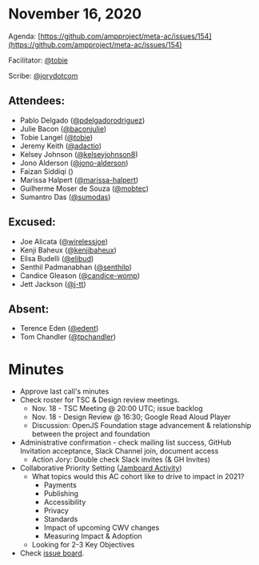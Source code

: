 # **November 16, 2020**

Agenda: [https://github.com/ampproject/meta-ac/issues/154](https://github.com/ampproject/meta-ac/issues/154)

Facilitator: [@tobie][tobie]

Scribe: [@jorydotcom][jorydotcom]


## **Attendees:**

*   Pablo Delgado ([@pdelgadorodriguez][pdelgadorodriguez])
*   Julie Bacon ([@baconjulie][baconjulie])
*   Tobie Langel ([@tobie][tobie])
*   Jeremy Keith ([@adactio][adactio])
*   Kelsey Johnson ([@kelseyjohnson8][kelseyjohnson8])
*   Jono Alderson ([@jono-alderson][jono-alderson])
*   Faizan Siddiqi ()
*   Marissa Halpert ([@marissa-halpert][marissa-halpert])
*   Guilherme Moser de Souza ([@mobtec][mobtec])
*   Sumantro Das ([@sumodas][sumodas])

## **Excused:**

*   Joe Alicata ([@wirelessjoe][wirelessjoe])
*   Kenji Baheux ([@kenjibaheux][kenjibaheux])
*   Elisa Budelli ([@elibud][elibud])
*   Senthil Padmanabhan ([@senthilp][senthilp])
*   Candice Gleason ([@candice-womp][candice-womp])
*   Jett Jackson ([@j-tt][j-tt])

## **Absent:**

*   Terence Eden ([@edent][edent])
*   Tom Chandler ([@tpchandler][tpchandler])

# **Minutes**

*   Approve last call's minutes
*   Check roster for TSC & Design review meetings.
    *   Nov. 18 - TSC Meeting @ 20:00 UTC; issue backlog
    *   Nov. 18 - Design Review @ 16:30; Google Read Aloud Player
    *   Discussion: OpenJS Foundation stage advancement & relationship between the project and foundation
*   Administrative confirmation - check mailing list success, GitHub Invitation acceptance, Slack Channel join, document access
    *   Action Jory: Double check Slack invites (& GH Invites)
*   Collaborative Priority Setting ([Jamboard Activity](https://jamboard.google.com/d/16akbxxNik1KtBfUQEhH2FevISd9bUMMu_KYHCgUBcn8/viewer))
    *   What topics would this AC cohort like to drive to impact in 2021?
        *   Payments
        *   Publishing
        *   Accessibility
        *   Privacy
        *   Standards
        *   Impact of upcoming CWV changes
        *   Measuring Impact & Adoption
    *   Looking for 2-3 Key Objectives
*   Check [issue board](https://github.com/ampproject/meta-ac/projects/2).


[tobie]: https://github.com/tobie
[wirelessjoe]: https://github.com/wirelessjoe
[sumodas]: https://github.com/sumodas
[edent]: https://github.com/edent
[senthilp]: https://github.com/senthilp
[kenjibaheux]: https://github.com/kenjibaheux
[elibud]: https://github.com/elibud
[mobtec]: https://github.com/mobtec
[pdelgadorodriguez]: https://github.com/pdelgadorodriguez
[tpchandler]: https://github.com/tpchandler
[marissa-halpert]: https://github.com/marissa-halpert
[candice-womp]: https://github.com/candice-womp
[jono-alderson]: https://github.com/jono-alderson
[baconjulie]: https://github.com/baconjulie
[kelseyjohnson8]: https://github.com/kelseyjohnson8]
[j-tt]: https://github.com/j-tt
[adactio]: https://github.com/adactio
[jorydotcom]: https://github.com/jorydotcom
[DavidStrauss]: https://github.com/DavidStrauss
[cpapazian]: https://github.com/cpapazian
[dvoytenko]: https://github.com/dvoytenko
[rudygalfi]: https://github.com/rudygalfi
[KasianaMac]: https://github.com/KasianaMac
[jeffjose]: https://github.com/jeffjose